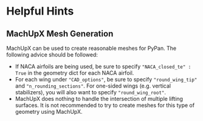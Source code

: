 # Helpful Hints

## MachUpX Mesh Generation

MachUpX can be used to create reasonable meshes for PyPan. The following advice should be followed:

* If NACA airfoils are being used, be sure to specify ```"NACA_closed_te" : True``` in the geometry dict for each NACA airfoil.
* For each wing under ```"CAD_options"```, be sure to specify ```"round_wing_tip"``` and ```"n_rounding_sections"```. For one-sided wings (e.g. vertical stabilizers), you will also want to specify ```"round_wing_root"```.
* MachUpX does nothing to handle the intersection of multiple lifting surfaces. It is not recommended to try to create meshes for this type of geometry using MachUpX.
